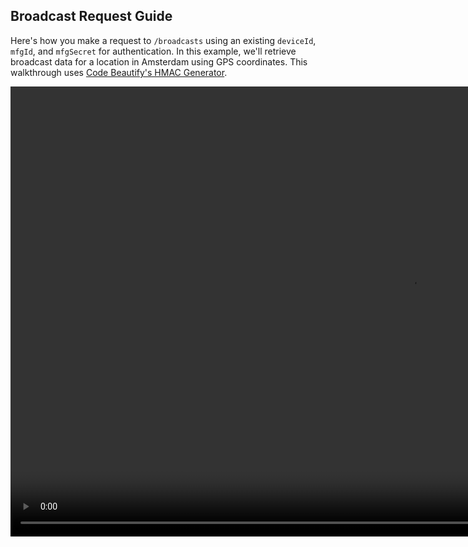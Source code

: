 ## Broadcast Request Guide 

Here's how you make a request to `/broadcasts` using an existing `deviceId`, `mfgId`, and `mfgSecret` for authentication. In this example, we'll retrieve broadcast data for a location in Amsterdam using GPS coordinates. This walkthrough uses [Code Beautify's HMAC Generator](http://codebeautify.org/hmac-generator).

<video width="1280" height="720" controls>
  <source src="https://s.cnrd.io/other/broadcast_requests_guide.mp4" type="video/mp4">Your browser does not support HTML5 video.</video>
